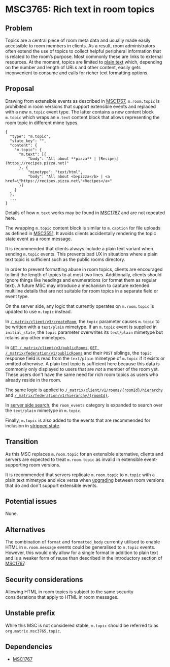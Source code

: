 # MSC3765: Rich text in room topics

## Problem

Topics are a central piece of room meta data and usually made easily
accessible to room members in clients. As a result, room administrators
often extend the use of topics to collect helpful peripheral information
that is related to the room’s purpose. Most commonly these are links to
external resources. At the moment, topics are limited to [plain text]
which, depending on the number and length of URLs and other content,
easily gets inconvenient to consume and calls for richer text formatting
options.

## Proposal

Drawing from extensible events as described in [MSC1767], `m.room.topic`
is prohibited in room versions that support extensible events and replaced
with a new `m.topic` event type. The latter contains a new content block
`m.topic` which wraps an `m.text` content block that allows representing
the room topic in different mime types.

``` json5
{
  "type": "m.topic",
  "state_key": "",
  "content": {
    "m.topic": {
      "m.text": [{
          "body": "All about **pizza** | [Recipes](https://recipes.pizza.net)"
      }, {
          "mimetype": "text/html",
          "body": "All about <b>pizza</b> | <a href=\"https://recipes.pizza.net\">Recipes</a>"
      }]
    }
  },
  ...
}
```

Details of how `m.text` works may be found in [MSC1767] and are not
repeated here.

The wrapping `m.topic` content block is similar to `m.caption` for file
uploads as defined in [MSC3551]. It avoids clients accidentally rendering
the topic state event as a room message.

It is recommended that clients always include a plain text variant when
sending `m.topic` events. This prevents bad UX in situations where a plain
text topic is sufficient such as the public rooms directory.

In order to prevent formatting abuse in room topics, clients are
encouraged to limit the length of topics to at most two lines. Additionally,
clients should ignore things like headings and enumerations (or format them
as regular text). A future MSC may introduce a mechanism to capture extended
multiline details that are not suitable for room topics in a separate field
or event type.

On the server side, any logic that currently operates on `m.room.topic` is
updated to use `m.topic` instead.

In [`/_matrix/client/v3/createRoom`], the `topic` parameter causes `m.topic`
to be written with a `text/plain` mimetype. If an `m.topic` event is supplied
in `initial_state`, the `topic` parameter overwrites its `text/plain` mimetype
but retains any other mimetypes.

In [`GET /_matrix/client/v3/publicRooms`], [`GET /_matrix/federation/v1/publicRooms`]
and their `POST` siblings, the `topic` response field is read from the
`text/plain` mimetype of `m.topic` if it exists or omitted otherwise.
A plain text topic is sufficient here because this data is commonly
only displayed to users that are *not* a member of the room yet. These
users don't have the same need for rich room topics as users who already
reside in the room.

The same logic is applied to [`/_matrix/client/v1/rooms/{roomId}/hierarchy`]
and [`/_matrix/federation/v1/hierarchy/{roomId}`].

In [server side search], the `room_events` category is expanded to search
over the `text/plain` mimetype in `m.topic`.

Finally, `m.topic` is also added to the events that are recommended for
inclusion in [stripped state].

## Transition

As this MSC replaces `m.room.topic` for an extensible alternative,
clients and servers are expected to treat `m.room.topic` as invalid in
extensible event-supporting room versions.

It is recommended that servers replicate `m.room.topic` to `m.topic`
with a plain text mimetype and vice versa when [upgrading] between room
versions that do and don't support extensible events.

## Potential issues

None.

## Alternatives

The combination of `format` and `formatted_body` currently utilised to
enable HTML in `m.room.message` events could be generalised to
`m.topic` events. However, this would only allow for a single
format in addition to plain text and is a weaker form of reuse than
described in the introductory section of [MSC1767].

## Security considerations

Allowing HTML in room topics is subject to the same security
considerations that apply to HTML in room messages.

## Unstable prefix

While this MSC is not considered stable, `m.topic` should be referred to
as `org.matrix.msc3765.topic`.

## Dependencies

- [MSC1767]

[plain text]: https://spec.matrix.org/v1.12/client-server-api/#mroomtopic
[MSC1767]: https://github.com/matrix-org/matrix-spec-proposals/pull/1767
[MSC3551]: https://github.com/matrix-org/matrix-spec-proposals/pull/3551
[server side search]: https://spec.matrix.org/v1.12/client-server-api/#server-side-search
[stripped state]: https://spec.matrix.org/v1.12/client-server-api/#stripped-state
[upgrading]: https://spec.matrix.org/v1.12/client-server-api/#room-upgrades
[`/_matrix/client/v1/rooms/{roomId}/hierarchy`]: https://spec.matrix.org/v1.12/client-server-api/#get_matrixclientv1roomsroomidhierarchy
[`/_matrix/client/v3/createRoom`]: https://spec.matrix.org/v1.12/client-server-api/#post_matrixclientv3createroom
[`/_matrix/federation/v1/hierarchy/{roomId}`]: https://spec.matrix.org/v1.12/server-server-api/#get_matrixfederationv1hierarchyroomid
[`GET /_matrix/client/v3/publicRooms`]: https://spec.matrix.org/v1.12/client-server-api/#get_matrixclientv3publicrooms
[`GET /_matrix/federation/v1/publicRooms`]: https://spec.matrix.org/v1.12/server-server-api/#get_matrixfederationv1publicrooms
